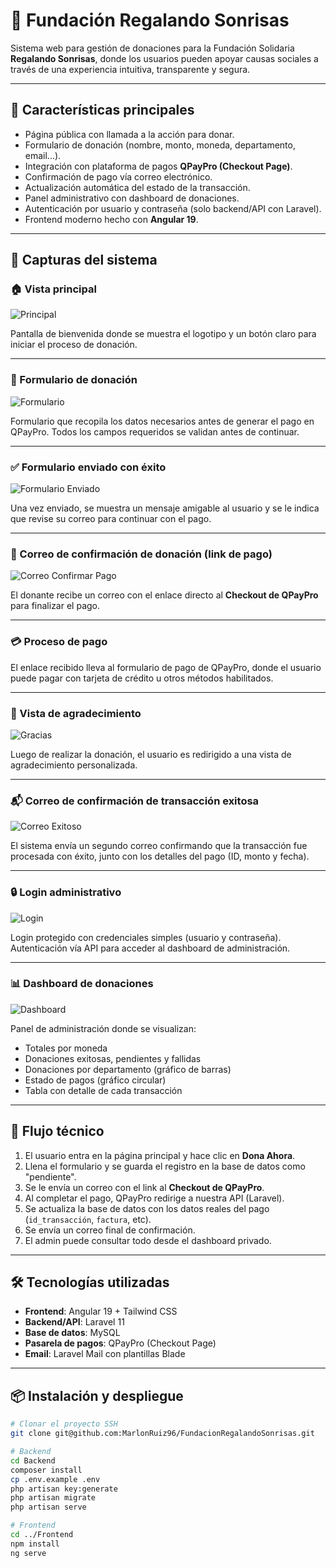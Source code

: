 # 🌟 Fundación Regalando Sonrisas

Sistema web para gestión de donaciones para la Fundación Solidaria **Regalando Sonrisas**, donde los usuarios pueden apoyar causas sociales a través de una experiencia intuitiva, transparente y segura.

---

## 📌 Características principales

- Página pública con llamada a la acción para donar.
- Formulario de donación (nombre, monto, moneda, departamento, email...).
- Integración con plataforma de pagos **QPayPro (Checkout Page)**.
- Confirmación de pago vía correo electrónico.
- Actualización automática del estado de la transacción.
- Panel administrativo con dashboard de donaciones.
- Autenticación por usuario y contraseña (solo backend/API con Laravel).
- Frontend moderno hecho con **Angular 19**.

---

## 📸 Capturas del sistema

### 🏠 Vista principal

![Principal](./capturas/principal.PNG)

Pantalla de bienvenida donde se muestra el logotipo y un botón claro para iniciar el proceso de donación.

---

### 📝 Formulario de donación

![Formulario](./capturas/formulario.PNG)

Formulario que recopila los datos necesarios antes de generar el pago en QPayPro. Todos los campos requeridos se validan antes de continuar.

---

### ✅ Formulario enviado con éxito

![Formulario Enviado](./capturas/Formulario_enviado.PNG)

Una vez enviado, se muestra un mensaje amigable al usuario y se le indica que revise su correo para continuar con el pago.

---

### 📩 Correo de confirmación de donación (link de pago)

![Correo Confirmar Pago](./capturas/correo_confirmar_pago.PNG)

El donante recibe un correo con el enlace directo al **Checkout de QPayPro** para finalizar el pago.

---

### 💳 Proceso de pago

El enlace recibido lleva al formulario de pago de QPayPro, donde el usuario puede pagar con tarjeta de crédito u otros métodos habilitados.

---

### 🎉 Vista de agradecimiento

![Gracias](./capturas/gracias.PNG)

Luego de realizar la donación, el usuario es redirigido a una vista de agradecimiento personalizada.

---

### 📬 Correo de confirmación de transacción exitosa

![Correo Exitoso](./capturas/correo_exitoso.PNG)

El sistema envía un segundo correo confirmando que la transacción fue procesada con éxito, junto con los detalles del pago (ID, monto y fecha).

---

### 🔒 Login administrativo

![Login](./capturas/login.PNG)

Login protegido con credenciales simples (usuario y contraseña). Autenticación vía API para acceder al dashboard de administración.

---

### 📊 Dashboard de donaciones

![Dashboard](./capturas/dashboard.PNG)

Panel de administración donde se visualizan:

- Totales por moneda
- Donaciones exitosas, pendientes y fallidas
- Donaciones por departamento (gráfico de barras)
- Estado de pagos (gráfico circular)
- Tabla con detalle de cada transacción

---

## 🔐 Flujo técnico

1. El usuario entra en la página principal y hace clic en **Dona Ahora**.
2. Llena el formulario y se guarda el registro en la base de datos como "pendiente".
3. Se le envía un correo con el link al **Checkout de QPayPro**.
4. Al completar el pago, QPayPro redirige a nuestra API (Laravel).
5. Se actualiza la base de datos con los datos reales del pago (`id_transacción`, `factura`, etc).
6. Se envía un correo final de confirmación.
7. El admin puede consultar todo desde el dashboard privado.

---

## 🛠️ Tecnologías utilizadas

- **Frontend**: Angular 19 + Tailwind CSS
- **Backend/API**: Laravel 11
- **Base de datos**: MySQL
- **Pasarela de pagos**: QPayPro (Checkout Page)
- **Email**: Laravel Mail con plantillas Blade

---

## 📦 Instalación y despliegue

```bash
# Clonar el proyecto SSH
git clone git@github.com:MarlonRuiz96/FundacionRegalandoSonrisas.git

# Backend
cd Backend
composer install
cp .env.example .env
php artisan key:generate
php artisan migrate
php artisan serve

# Frontend
cd ../Frontend
npm install
ng serve
